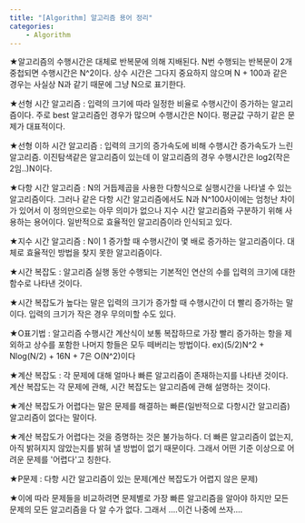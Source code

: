 ```yaml
---
title: "[Algorithm] 알고리즘 용어 정리"
categories:
    - Algorithm
---
```

★알고리즘의 수행시간은 대체로 반복문에 의해 지배된다. N번 수행되는 반복문이 2개 중첩되면 수행시간은 N^2이다. 상수 시간은 그다지 중요하지 않으며 N + 100과 같은 경우는 사실상 N과 같기 때문에 그냥 N으로 표기한다.

★선형 시간 알고리즘 : 입력의 크기에 따라 일정한 비율로 수행시간이 증가하는 알고리즘이다. 주로 best 알고리즘인 경우가 많으며 수행시간은 N이다. 평균값 구하기 같은 문제가 대표적이다.

★선형 이하 시간 알고리즘 : 입력의 크기의 증가속도에 비해 수행시간 증가속도가 느린 알고리즘. 이진탐색같은 알고리즘이 있는데 이 알고리즘의 경우 수행시간은 log2(작은 2임..)N이다.

★다항 시간 알고리즘 : N의 거듭제곱을 사용한 다항식으로 실행시간을 나타낼 수 있는 알고리즘이다. 그러나 같은 다항 시간 알고리즘에서도 N과 N^100사이에는 엄청난 차이가 있어서 이 정의만으로는 아무 의미가 없으나 지수 시간 알고리즘와 구분하기 위해 사용하는 용어이다. 일반적으로 효율적인 알고리즘이라 인식되고 있다.

★지수 시간 알고리즘 : N이 1 증가할 때 수행시간이 몇 배로 증가하는 알고리즘이다. 대체로 효율적인 방법을 찾지 못한 알고리즘이다.

★시간 복잡도 : 알고리즘 실행 동안 수행되는 기본적인 연산의 수를 입력의 크기에 대한 함수로 나타낸 것이다.

★시간 복잡도가 높다는 말은 입력의 크기가 증가할 때 수행시간이 더 빨리 증가하는 말이다. 입력의 크기가 작은 경우 무의미할 수도 있다.

★O표기법 : 알고리즘 수행시간 계산식이 보통 복잡하므로 가장 빨리 증가하는 항을 제외하고 상수를 포함한 나머지 항들은 모두 떼버리는 방법이다. ex)(5/2)N^2 + Nlog(N/2) + 16N + 7은 O(N^2)이다

★계산 복잡도 : 각 문제에 대해 얼마나 빠른 알고리즘이 존재하는지를 나타낸 것이다. 계산 복잡도는 각 문제에 관해, 시간 복잡도는 알고리즘에 관해 설명하는 것이다.

★계산 복잡도가 어렵다는 말은 문제를 해결하는 빠른(일반적으로 다항시간 알고리즘) 알고리즘이 없다는 말이다.

★계산 복잡도가 어렵다는 것을 증명하는 것은 불가능하다. 더 빠른 알고리즘이 없는지, 아직 밝혀지지 않았는지를 밝혀 낼 방법이 없기 때문이다. 그래서 어떤 기준 이상으로 어려운 문제를 '어렵다'고 칭한다.

★P문제 : 다항 시간 알고리즘이 있는 문제(계산 복잡도가 어렵지 않은 문제)

★이에 따라 문제들을 비교하려면 문제별로 가장 빠른 알고리즘을 알아야 하지만 모든 문제의 모든 알고리즘을 다 알 수가 없다. 그래서 ....이건 나중에 쓰자....